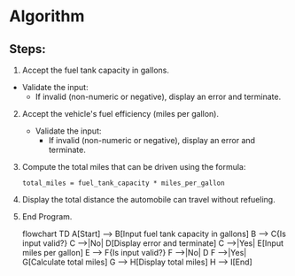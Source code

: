 # Algorithm

## Steps:
1.  Accept the fuel tank capacity in gallons.
   - Validate the input:
     - If invalid (non-numeric or negative), display an error and terminate.

2. Accept the vehicle's fuel efficiency (miles per gallon).
   - Validate the input:
     - If invalid (non-numeric or negative), display an error and terminate.

3.  Compute the total miles that can be driven using the formula:
     ```
     total_miles = fuel_tank_capacity * miles_per_gallon
     ```

4.  Display the total distance the automobile can travel without refueling.

5. End Program.

   flowchart TD
    A[Start] --> B[Input fuel tank capacity in gallons]
    B --> C{Is input valid?}
    C -->|No| D[Display error and terminate]
    C -->|Yes| E[Input miles per gallon]
    E --> F{Is input valid?}
    F -->|No| D
    F -->|Yes| G[Calculate total miles]
    G --> H[Display total miles]
    H --> I[End]

